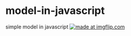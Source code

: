 # model-in-javascript
simple model in javascript
<a href="https://imgflip.com/gif/3oqb0z"><img src="https://i.imgflip.com/3oqb0z.gif" title="made at imgflip.com"/></a>
